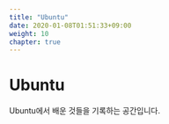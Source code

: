 ```yaml
---
title: "Ubuntu"
date: 2020-01-08T01:51:33+09:00
weight: 10
chapter: true
---
```


# Ubuntu

Ubuntu에서 배운 것들을 기록하는 공간입니다.